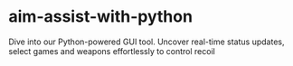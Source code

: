 # aim-assist-with-python
Dive into our Python-powered GUI tool. Uncover real-time status updates, select games and weapons effortlessly to control recoil
